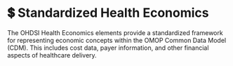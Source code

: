 # :heavy_dollar_sign: Standardized Health Economics

The OHDSI Health Economics elements provide a standardized framework for representing economic concepts within the OMOP Common Data Model (CDM). This includes cost data, payer information, and other financial aspects of healthcare delivery.